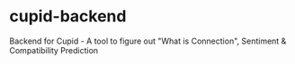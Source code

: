 # cupid-backend
Backend for Cupid - A tool to figure out "What is Connection", Sentiment &amp; Compatibility Prediction
